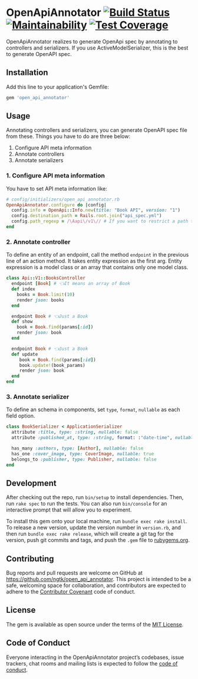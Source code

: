 # OpenApiAnnotator [![Build Status](https://travis-ci.org/ngtk/open_api_annotator.svg?branch=master)](https://travis-ci.org/ngtk/open_api_annotator) [![Maintainability](https://api.codeclimate.com/v1/badges/8be7a273496459c62190/maintainability)](https://codeclimate.com/github/ngtk/open_api_annotator/maintainability) [![Test Coverage](https://api.codeclimate.com/v1/badges/8be7a273496459c62190/test_coverage)](https://codeclimate.com/github/ngtk/open_api_annotator/test_coverage)

OpenApiAnnotator realizes to generate OpenApi spec by annotating to controllers and serializers.
If you use ActiveModelSerializer, this is the best to generate OpenAPI spec.

## Installation

Add this line to your application's Gemfile:

```ruby
gem 'open_api_annotator'
```

## Usage

Annotating controllers and serializers, you can generate OpenAPI spec file from these.
Things you have to do are three below:

1. Configure API meta information
1. Annotate controllers
1. Annotate serializers

### 1. Configure API meta information
You have to set API meta information like:

```rb
# config/initializers/open_api_annotator.rb
OpenApiAnnotator.configure do |config|
  config.info = OpenApi::Info.new(title: "Book API", version: "1")
  config.destination_path = Rails.root.join("api_spec.yml")
  config.path_regexp = /\Aapi\/v1\// # If you want to restrict a path to create
end
```


### 2. Annotate controller
To define an entity of an endpoint, call the method `endpoint` in the previous line of an action method. It takes entity expression as the first arg. Entity expression is a model class or an array that contains only one model class.

```rb
class Api::V1::BooksController
  endpoint [Book] # 👈It means an array of Book
  def index
    books = Book.limit(10)
    render json: books
  end

  endpoint Book # 👈Just a Book
  def show
    book = Book.find(params[:id])
    render json: book
  end

  endpoint Book # 👈Just a Book
  def update
     book = Book.find(params[:id])
     book.update!(book_params)
     render json: book
  end
end
```

### 3. Annotate serializer
To define an schema in components, set `type`, `format`, `nullable` as each field option.

```rb
class BookSerializer < ApplicationSerializer
  attribute :title, type: :string, nullable: false
  attribute :published_at, type: :string, format: :"date-time", nullable: true

  has_many :authors, type: [Author], nullable: false
  has_one :cover_image, type: CoverImage, nullable: true
  belongs_to :publisher, type: Publisher, nullable: false
end
```
## Development

After checking out the repo, run `bin/setup` to install dependencies. Then, run `rake spec` to run the tests. You can also run `bin/console` for an interactive prompt that will allow you to experiment.

To install this gem onto your local machine, run `bundle exec rake install`. To release a new version, update the version number in `version.rb`, and then run `bundle exec rake release`, which will create a git tag for the version, push git commits and tags, and push the `.gem` file to [rubygems.org](https://rubygems.org).

## Contributing

Bug reports and pull requests are welcome on GitHub at https://github.com/ngtk/open_api_annotator. This project is intended to be a safe, welcoming space for collaboration, and contributors are expected to adhere to the [Contributor Covenant](http://contributor-covenant.org) code of conduct.

## License

The gem is available as open source under the terms of the [MIT License](https://opensource.org/licenses/MIT).

## Code of Conduct

Everyone interacting in the OpenApiAnnotator project’s codebases, issue trackers, chat rooms and mailing lists is expected to follow the [code of conduct](https://github.com/ngtk/open_api_annotator/blob/master/CODE_OF_CONDUCT.md).

